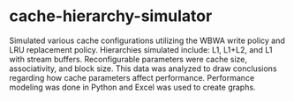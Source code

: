 # cache-hierarchy-simulator
Simulated various cache configurations utilizing the WBWA write policy and LRU replacement policy. Hierarchies simulated include: L1, L1+L2, and L1 with stream buffers. Reconfigurable parameters were cache size, associativity, and block size. This data was analyzed to draw conclusions regarding how cache parameters affect performance. Performance modeling was done in Python and Excel was used to create graphs.
